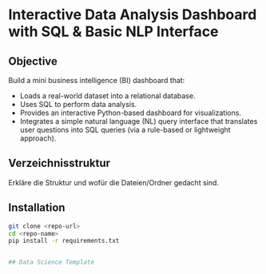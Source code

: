 # Interactive Data Analysis Dashboard with SQL & Basic NLP Interface

## Objective
Build a mini business intelligence (BI) dashboard that:

* Loads a real-world dataset into a relational database.
* Uses SQL to perform data analysis.
* Provides an interactive Python-based dashboard for visualizations.
* Integrates a simple natural language (NL) query interface that translates user questions into SQL queries (via a rule-based or lightweight    approach).

## Verzeichnisstruktur
Erkläre die Struktur und wofür die Dateien/Ordner gedacht sind.

## Installation
```bash
git clone <repo-url>
cd <repo-name>
pip install -r requirements.txt


## Data Science Template